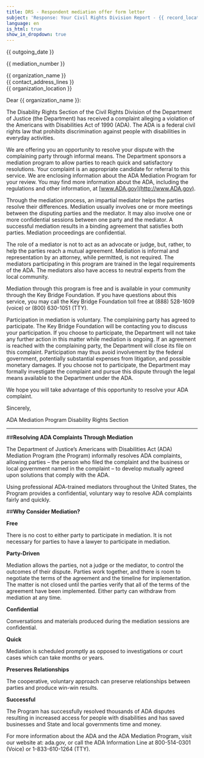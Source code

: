 ```yaml
---
title: DRS - Respondent mediation offer form letter
subject: 'Response: Your Civil Rights Division Report - {{ record_locator }} from the {{ section_name }} Section'
language: en
is_html: true
show_in_dropdown: true
---
```

{{ outgoing_date }}

{{ mediation_number }}

<div class="response-template--hide-in-paper-letter">
{{ organization_name }}<br>
{{ contact_address_lines }}<br>
{{ organization_location }}<br>
</div>

Dear {{ organization_name }}:

The Disability Rights Section of the Civil Rights Division of the Department of Justice (the Department) has received a complaint alleging a violation of the Americans with Disabilities Act of 1990 (ADA). The ADA is a federal civil rights law that prohibits discrimination against people with disabilities in everyday activities.

We are offering you an opportunity to resolve your dispute with the complaining party through informal means. The Department sponsors a mediation program to allow parties to reach quick and satisfactory resolutions. Your complaint is an appropriate candidate for referral to this service. We are enclosing information about the ADA Mediation Program for your review. You may find more information about the ADA, including the regulations and other information, at [www.ADA.gov](http://www.ADA.gov).

Through the mediation process, an impartial mediator helps the parties resolve their differences. Mediation usually involves one or more meetings between the disputing parties and the mediator. It may also involve one or more confidential sessions between one party and the mediator. A successful mediation results in a binding agreement that satisfies both parties. Mediation proceedings are confidential.

The role of a mediator is not to act as an advocate or judge, but, rather, to help the parties reach a mutual agreement. Mediation is informal and representation by an attorney, while permitted, is not required. The mediators participating in this program are trained in the legal requirements of the ADA. The mediators also have access to neutral experts from the local community.

Mediation through this program is free and is available in your community through the Key Bridge Foundation. If you have questions about this service, you may call the Key Bridge Foundation toll free at (888) 528-1609 (voice) or (800) 630-1051 (TTY).

Participation in mediation is voluntary. The complaining party has agreed to participate. The Key Bridge Foundation will be contacting you to discuss your participation. If you choose to participate, the Department will not take any further action in this matter while mediation is ongoing. If an agreement is reached with the complaining party, the Department will close its file on this complaint. Participation may thus avoid involvement by the federal government, potentially substantial expenses from litigation, and possible monetary damages. If you choose not to participate, the Department may formally investigate the complaint and pursue this dispute through the legal means available to the Department under the ADA.

We hope you will take advantage of this opportunity to resolve your ADA complaint.

Sincerely,

ADA Mediation Program
Disability Rights Section

---

##**Resolving ADA Complaints Through Mediation**

The Department of Justice’s Americans with Disabilities Act (ADA) Mediation Program (the Program) informally resolves ADA complaints, allowing parties – the person who filed the complaint and the business or local government named in the complaint – to develop mutually agreed upon solutions that comply with the ADA.

Using professional ADA-trained mediators throughout the United States, the Program provides a confidential, voluntary way to resolve ADA complaints fairly and quickly.

##**Why Consider Mediation?**

**Free**

There is no cost to either party to participate in mediation. It is not necessary for parties to have a lawyer to participate in mediation.

**Party-Driven**

Mediation allows the parties, not a judge or the mediator, to control the outcomes of their dispute. Parties work together, and there is room to negotiate the terms of the agreement and the timeline for implementation. The matter is not closed until the parties verify that all of the terms of the agreement have been implemented. Either party can withdraw from mediation at any time.

**Confidential**

Conversations and materials produced during the mediation sessions are confidential.

**Quick**

Mediation is scheduled promptly as opposed to investigations or court cases which can take months or years.

**Preserves Relationships**

The cooperative, voluntary approach can preserve relationships between parties and produce win-win results.

**Successful**

The Program has successfully resolved thousands of ADA disputes resulting in increased access for people with disabilities and has saved businesses and State and local governments time and money.

For more information about the ADA and the ADA Mediation Program, visit our website at: ada.gov, or call the ADA Information Line at 800-514-0301 (Voice) or 1-833-610-1264 (TTY).
